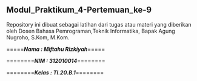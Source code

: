 ## Modul_Praktikum_4-Pertemuan_ke-9
Repository ini dibuat sebagai latihan dari tugas atau materi yang diberikan oleh Dosen Bahasa Pemrograman,Teknik Informatika, Bapak Agung Nugroho, S.Kom, M.Kom.
<br>

=====***Nama : Miftahu Rizkiyah***=====

========***NIM  : 312010014***========

========***Kelas : TI.20.B.1***========


